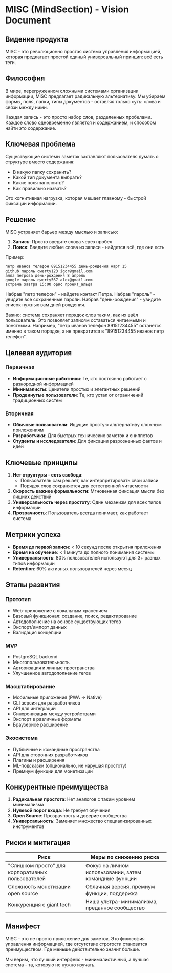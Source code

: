 # MISC (MindSection) - Vision Document

## Видение продукта

MISC - это революционно простая система управления информацией, которая предлагает простой единый универсальный принцип: всё есть теги.

## Философия

В мире, перегруженном сложными системами организации информации, MISC предлагает радикальную альтернативу. Мы убираем формы, поля, папки, типы документов - оставляя только суть: слова и связи между ними.

Каждая запись - это просто набор слов, разделенных пробелами. Каждое слово одновременно является и содержанием, и способом найти это содержание.

## Ключевая проблема

Существующие системы заметок заставляют пользователя думать о структуре вместо содержания:
- В какую папку сохранить?
- Какой тип документа выбрать?
- Какие поля заполнить?
- Как правильно назвать?

Это когнитивная нагрузка, которая мешает главному - быстрой фиксации информации.

## Решение

MISC устраняет барьер между мыслью и записью:
1. **Запись**: Просто введите слова через пробел
2. **Поиск**: Введите любые слова из записи - найдется всё, где они есть

Пример:
```
петр иванов телефон 89151234455 день-рождения март 15
github пароль qwerty123 igor@gmail.com
алла петрова день-рождения 8 апрель
google пароль qwerty567 alex@gmail.com
встреча завтра 15:00 офис проект_альфа
```

Набрав "петр телефон" - найдете контакт Петра.
Набрав "пароль" - увидите все сохраненные пароли.
Набрав "день-рождения" - увидите список нужных вам дней рождения.

Важно: система сохраняет порядок слов таким, как их ввёл пользователь. Это позволяет записям оставаться читаемыми и понятными. Например, "петр иванов телефон 89151234455" останется именно в таком порядке, а не превратится в "89151234455 иванов петр телефон".

## Целевая аудитория

### Первичная
- **Информационные работники**: Те, кто постоянно работает с разнородной информацией
- **Минималисты**: Ценители простых и элегантных решений
- **Продвинутые пользователи**: Те, кто устал от ограничений традиционных систем

### Вторичная
- **Обычные пользователи**: Ищущие простую альтернативу сложным приложениям
- **Разработчики**: Для быстрых технических заметок и сниппетов
- **Студенты и исследователи**: Для фиксации разрозненных фактов и идей

## Ключевые принципы

1. **Нет структуры - есть свобода**: 
   - Пользователь сам решает, как интерпретировать свои записи
   - Порядок слов сохраняется для естественной читаемости
2. **Скорость важнее формальности**: Мгновенная фиксация мысли без лишних действий
3. **Универсальность через простоту**: Один механизм для всех типов информации
4. **Прозрачность**: Пользователь всегда понимает, как работает система

## Метрики успеха

- **Время до первой записи**: < 10 секунд после открытия приложения
- **Время на обучение**: < 1 минута до полного понимания системы
- **Универсальность**: 80% пользователей используют для 3+ разных типов информации
- **Retention**: 60% активных пользователей через месяц

## Этапы развития

### Прототип
- Web-приложение с локальным хранением
- Базовый функционал: создание, поиск, редактирование
- Автодополнение на основе существующих тегов
- Экспорт/импорт данных
- Валидация концепции

### MVP
- PostgreSQL backend
- Многопользовательность
- Авторизация и личные пространства
- Улучшенное автодополнение тегов

### Масштабирование
- Мобильные приложения (PWA → Native)
- CLI версия для разработчиков
- API для интеграций
- Синхронизация между устройствами
- Экспорт в различные форматы
- Браузерное расширение

### Экосистема
- Публичные и командные пространства
- API для сторонних разработчиков
- Плагины и расширения
- ML-подсказки (опционально, не нарушая простоту)
- Премиум функции для монетизации

## Конкурентные преимущества

1. **Радикальная простота**: Нет аналогов с таким уровнем минимализма
2. **Нулевой порог входа**: Не требует обучения
3. **Open Source**: Прозрачность и доверие сообщества
4. **Универсальность**: Заменяет множество специализированных инструментов

## Риски и митигация

| Риск | Меры по снижению риска |
|------|-----------|
| "Слишком просто" для корпоративных пользователей | Фокус на личном использовании, затем командные функции |
| Сложность монетизации open source | Облачная версия, премиум функции, поддержка |
| Конкуренция с giant tech | Ниша ультра-минимализма, преданное сообщество |

## Манифест

MISC - это не просто приложение для заметок. Это философия управления информацией, где отсутствие строгости становится преимуществом. Где меньше действительно значит больше.

Мы верим, что лучший интерфейс - минималистичный, а лучшая система - та, которую не нужно изучать.

